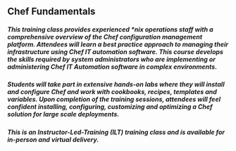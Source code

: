 ## Chef Fundamentals

##### This training class provides experienced *nix operations staff with a comprehensive overview of the Chef configuration management platform. Attendees will learn a best practice approach to managing their infrastructure using Chef IT automation software. This course develops the skills required by system administrators who are implementing or administering Chef IT Automation software in complex environments. 

##### Students will take part in extensive hands-on labs where they will install and configure Chef and work with cookbooks, recipes, templates and variables. Upon completion of the training sessions, attendees will feel confident installing, configuring, customizing and optimizing a Chef solution for large scale deployments.

##### This is an Instructor-Led-Training (ILT) training class and is available for in-person and virtual delivery.
